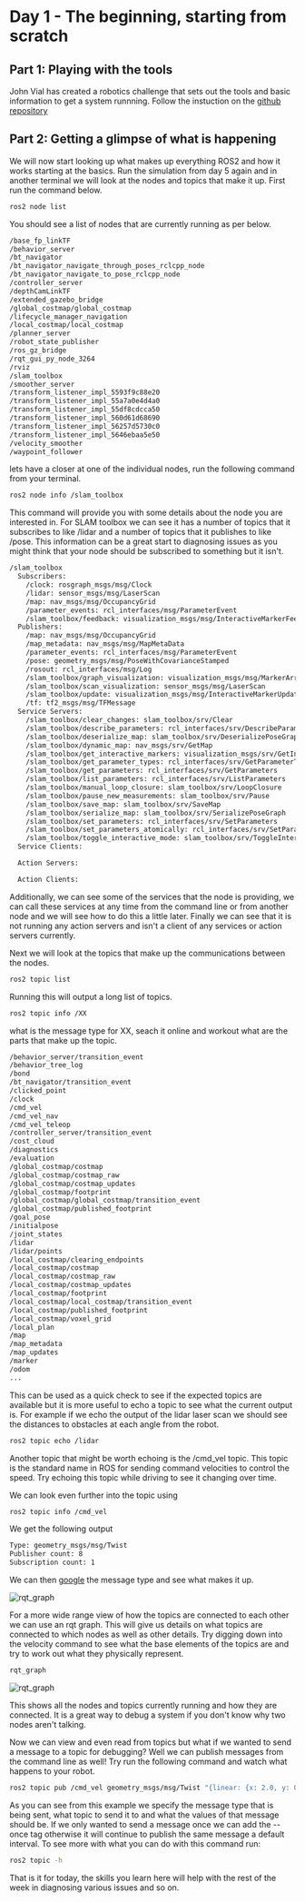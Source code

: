 # Day 1 - The beginning, starting from scratch

## Part 1: Playing with the tools

John Vial has created a robotics challenge that sets out the tools and basic information to get a system runnning. Follow the instuction on the [github repository](https://github.com/johnny555/start-creating-robots-email)

## Part 2: Getting a glimpse of what is happening

We will now start looking up what makes up everything ROS2 and how it works starting at the basics. Run the simulation from day 5 again and in another terminal we will look at the nodes and topics that make it up. First run the command below.

```sh
ros2 node list
```

You should see a list of nodes that are currently running as per below.

```sh
/base_fp_linkTF
/behavior_server
/bt_navigator
/bt_navigator_navigate_through_poses_rclcpp_node
/bt_navigator_navigate_to_pose_rclcpp_node
/controller_server
/depthCamLinkTF
/extended_gazebo_bridge
/global_costmap/global_costmap
/lifecycle_manager_navigation
/local_costmap/local_costmap
/planner_server
/robot_state_publisher
/ros_gz_bridge
/rqt_gui_py_node_3264
/rviz
/slam_toolbox
/smoother_server
/transform_listener_impl_5593f9c88e20
/transform_listener_impl_55a7a0e4d4a0
/transform_listener_impl_55df8cdcca50
/transform_listener_impl_560d61d68690
/transform_listener_impl_56257d5730c0
/transform_listener_impl_5646ebaa5e50
/velocity_smoother
/waypoint_follower
```

lets have a closer at one of the individual nodes, run the following command from your terminal.

```sh
ros2 node info /slam_toolbox
```

This command will provide you with some details about the node you are interested in. For SLAM toolbox we can see it has a number of topics that it subscribes to like /lidar and a number of topics that it publishes to like /pose. This information can be a great start to diagnosing issues as you might think that your node should be subscribed to something but it isn't.

```sh
/slam_toolbox
  Subscribers:
    /clock: rosgraph_msgs/msg/Clock
    /lidar: sensor_msgs/msg/LaserScan
    /map: nav_msgs/msg/OccupancyGrid
    /parameter_events: rcl_interfaces/msg/ParameterEvent
    /slam_toolbox/feedback: visualization_msgs/msg/InteractiveMarkerFeedback
  Publishers:
    /map: nav_msgs/msg/OccupancyGrid
    /map_metadata: nav_msgs/msg/MapMetaData
    /parameter_events: rcl_interfaces/msg/ParameterEvent
    /pose: geometry_msgs/msg/PoseWithCovarianceStamped
    /rosout: rcl_interfaces/msg/Log
    /slam_toolbox/graph_visualization: visualization_msgs/msg/MarkerArray
    /slam_toolbox/scan_visualization: sensor_msgs/msg/LaserScan
    /slam_toolbox/update: visualization_msgs/msg/InteractiveMarkerUpdate
    /tf: tf2_msgs/msg/TFMessage
  Service Servers:
    /slam_toolbox/clear_changes: slam_toolbox/srv/Clear
    /slam_toolbox/describe_parameters: rcl_interfaces/srv/DescribeParameters
    /slam_toolbox/deserialize_map: slam_toolbox/srv/DeserializePoseGraph
    /slam_toolbox/dynamic_map: nav_msgs/srv/GetMap
    /slam_toolbox/get_interactive_markers: visualization_msgs/srv/GetInteractiveMarkers
    /slam_toolbox/get_parameter_types: rcl_interfaces/srv/GetParameterTypes
    /slam_toolbox/get_parameters: rcl_interfaces/srv/GetParameters
    /slam_toolbox/list_parameters: rcl_interfaces/srv/ListParameters
    /slam_toolbox/manual_loop_closure: slam_toolbox/srv/LoopClosure
    /slam_toolbox/pause_new_measurements: slam_toolbox/srv/Pause
    /slam_toolbox/save_map: slam_toolbox/srv/SaveMap
    /slam_toolbox/serialize_map: slam_toolbox/srv/SerializePoseGraph
    /slam_toolbox/set_parameters: rcl_interfaces/srv/SetParameters
    /slam_toolbox/set_parameters_atomically: rcl_interfaces/srv/SetParametersAtomically
    /slam_toolbox/toggle_interactive_mode: slam_toolbox/srv/ToggleInteractive
  Service Clients:

  Action Servers:

  Action Clients:
```

Additionally, we can see some of the services that the node is providing, we can call these services at any time from the command line or from another node and we will see how to do this a little later. Finally we can see that it is not running any action servers and isn't a client of any services or action servers currently.

Next we will look at the topics that make up the communications between the nodes.

```sh
ros2 topic list
```

Running this will output a long list of topics.

```sh
ros2 topic info /XX
```

what is the message type for XX, seach it online and workout what are the parts that make up the topic.

```sh
/behavior_server/transition_event
/behavior_tree_log
/bond
/bt_navigator/transition_event
/clicked_point
/clock
/cmd_vel
/cmd_vel_nav
/cmd_vel_teleop
/controller_server/transition_event
/cost_cloud
/diagnostics
/evaluation
/global_costmap/costmap
/global_costmap/costmap_raw
/global_costmap/costmap_updates
/global_costmap/footprint
/global_costmap/global_costmap/transition_event
/global_costmap/published_footprint
/goal_pose
/initialpose
/joint_states
/lidar
/lidar/points
/local_costmap/clearing_endpoints
/local_costmap/costmap
/local_costmap/costmap_raw
/local_costmap/costmap_updates
/local_costmap/footprint
/local_costmap/local_costmap/transition_event
/local_costmap/published_footprint
/local_costmap/voxel_grid
/local_plan
/map
/map_metadata
/map_updates
/marker
/odom
...
```

This can be used as a quick check to see if the expected topics are available but it is more useful to echo a topic to see what the current output is. For example if we echo the output of the lidar laser scan we should see the distances to obstacles at each angle from the robot.

```sh
ros2 topic echo /lidar
```

Another topic that might be worth echoing is the /cmd_vel topic. This topic is the standard name in ROS for sending command velocities to control the speed. Try echoing this topic while driving to see it changing over time.

We can look even further into the topic using 

```sh
ros2 topic info /cmd_vel
```

We get the following output

```sh
Type: geometry_msgs/msg/Twist
Publisher count: 8
Subscription count: 1
```

We can then [google](https://letmegooglethat.com/?q=ros2+message+geometry_msgs%2FTwist) the message type and see what makes it up.

![rqt_graph](../Resources/images/ROSWorkshop_search_msg.png)

For a more wide range view of how the topics are connected to each other we can use an rqt graph. This will give us details on what topics are connected to which nodes as well as other details. Try digging down into the velocity command to see what the base elements of the topics are and try to work out what they physically represent.

```sh
rqt_graph
```

![rqt_graph](../Resources/images/ROSWorkshop_rqt_graph.png)

This shows all the nodes and topics currently running and how they are connected. It is a great way to debug a system if you don't know why two nodes aren't talking. 

Now we can view and even read from topics but what if we wanted to send a message to a topic for debugging? Well we can publish messages from the command line as well! Try run the following command and watch what happens to your robot.

```sh
ros2 topic pub /cmd_vel geometry_msgs/msg/Twist "{linear: {x: 2.0, y: 0.0, z: 0.0}, angular: {x: 0.0, y: 0.0, z: 1.8}}"
```

As you can see from this example we specify the message type that is being sent, what topic to send it to and what the values of that message should be. If we only wanted to send a message once we can add the --once tag otherwise it will continue to publish the same message a default interval. To see more with what you can do with this command run:

```sh
ros2 topic -h
```


That is it for today, the skills you learn here will help with the rest of the week in diagnosing various issues and so on.

